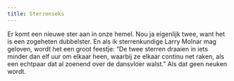 ```yaml
---
title: Sterrenseks
---
```

Er komt een nieuwe ster aan in onze hemel. Nou ja eigenlijk twee, want het is een zogeheten dubbelster. En als ik sterrenkundige Larry Molnar mag geloven, wordt het een groot feestje: “De twee sterren draaien in iets minder dan elf uur om elkaar heen, waarbij ze elkaar continu net raken, als een echtpaar dat al zoenend over de dansvloer walst.” Als dat geen neuken wordt.
